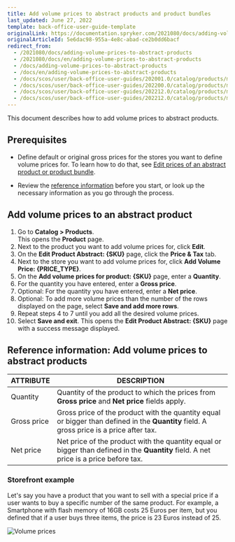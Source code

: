 ```yaml
---
title: Add volume prices to abstract products and product bundles
last_updated: June 27, 2022
template: back-office-user-guide-template
originalLink: https://documentation.spryker.com/2021080/docs/adding-volume-prices-to-abstract-products
originalArticleId: 5e6dac98-955a-4e8c-abad-ce2b0dd6bacf
redirect_from:
  - /2021080/docs/adding-volume-prices-to-abstract-products
  - /2021080/docs/en/adding-volume-prices-to-abstract-products
  - /docs/adding-volume-prices-to-abstract-products
  - /docs/en/adding-volume-prices-to-abstract-products
  - /docs/scos/user/back-office-user-guides/202001.0/catalog/products/manage-abstract-products/adding-volume-prices-to-abstract-products.html
  - /docs/scos/user/back-office-user-guides/202200.0/catalog/products/manage-abstract-products/adding-volume-prices-to-abstract-products.html
  - /docs/scos/user/back-office-user-guides/202212.0/catalog/products/manage-abstract-products/adding-volume-prices-to-abstract-products.html  
  - /docs/scos/user/back-office-user-guides/202212.0/catalog/products/manage-abstract-products-and-product-bundles/add-volume-prices-to-abstract-products-and-product-bundles.html
---
```


This document describes how to add volume prices to abstract products.

## Prerequisites

* Define default or original gross prices for the stores you want to define volume prices for. To learn how to do that, see [Edit prices of an abstract product or product bundle](/docs/scos/user/back-office-user-guides/{{site.version}}/catalog/products/manage-abstract-products-and-product-bundles/edit-abstract-products-and-product-bundles.html#edit-prices-of-an-abstract-product-or-product-bundle).

* Review the [reference information](#reference-information-add-volume-prices-to-abstract-products) before you start, or look up the necessary information as you go through the process.

## Add volume prices to an abstract product

1. Go to **Catalog&nbsp;<span aria-label="and then">></span> Products**.  
    This opens the **Product** page.
2. Next to the product you want to add volume prices for, click **Edit**.
3. On the **Edit Product Abstract: {SKU}** page, click the **Price & Tax** tab.
4. Next to the store you want to add volume prices for, click **Add Volume Price: {PRICE_TYPE}**.
5. On the **Add volume prices for product: {SKU}** page, enter a **Quantity**.
6. For the quantity you have entered, enter a **Gross price**.
7. Optional: For the quantity you have entered, enter a **Net price**.
8. Optional: To add more volume prices than the number of the rows displayed on the page, select **Save and add more rows**.
9. Repeat steps 4 to 7 until you add all the desired volume prices.
10. Select **Save and exit**.
    This opens the **Edit Product Abstract: {SKU}** page with a success message displayed.

## Reference information: Add volume prices to abstract products

| ATTRIBUTE | DESCRIPTION |
| --- | --- |
| Quantity | Quantity of the product to which the prices from **Gross price** and **Net price** fields apply. |
| Gross price | Gross price of the product with the quantity equal or bigger than defined in the **Quantity** field. A gross price is a price after tax. |
| Net price | Net price of the product with the quantity equal or bigger than defined in the **Quantity** field. A net price is a price before tax. |

### Storefront example

Let's say you have a product that you want to sell with a special price if a user wants to buy a specific number of the same product. For example, a Smartphone with  flash memory of 16GB costs 25 Euros per item, but you defined that if a user buys three items, the price is 23 Euros instead of 25.

![Volume prices](https://spryker.s3.eu-central-1.amazonaws.com/docs/User+Guides/Back+Office+User+Guides/Products/Products/Managing+products/Products:+Reference+Information/Volume-prices.gif)
